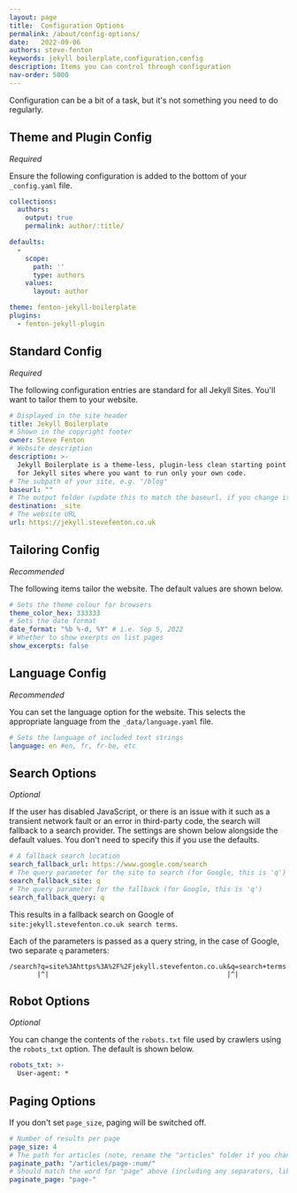 ```yaml
---
layout: page
title:  Configuration Options
permalink: /about/config-options/
date:   2022-09-06
authors: steve-fenton
keywords: jekyll boilerplate,configuration,config
description: Items you can control through configuration
nav-order: 5000
---
```


Configuration can be a bit of a task, but it's not something you need to do regularly.

## Theme and Plugin Config

*Required*

Ensure the following configuration is added to the bottom of your `_config.yaml` file.

```yaml
collections:
  authors:
    output: true
    permalink: author/:title/

defaults:
  -
    scope:
      path: ''
      type: authors
    values:
      layout: author

theme: fenton-jekyll-boilerplate
plugins:
  - fenton-jekyll-plugin
```

## Standard Config

*Required*

The following configuration entries are standard for all Jekyll Sites. You'll want to tailor them to your website.

```yaml
# Displayed in the site header
title: Jekyll Boilerplate
# Shown in the copyright footer
owner: Steve Fenton
# Website description
description: >-
  Jekyll Boilerplate is a theme-less, plugin-less clean starting point
  for Jekyll sites where you want to run only your own code.
# The subpath of your site, e.g. "/blog"
baseurl: ""
# The output folder (update this to match the baseurl, if you change it, e.g. _site/blog)
destination: _site
# The website URL
url: https://jekyll.stevefenton.co.uk
```

## Tailoring Config

*Recommended*

The following items tailor the website. The default values are shown below.

```yaml
# Sets the theme colour for browsers
theme_color_hex: 333333
# Sets the date format
date_format: "%b %-d, %Y" # i.e. Sep 5, 2022
# Whether to show exerpts on list pages
show_excerpts: false
```

## Language Config

*Recommended*

You can set the language option for the website. This selects the appropriate language from the `_data/language.yaml` file.

```yaml
# Sets the language of included text strings
language: en #en, fr, fr-be, etc
```

## Search Options

*Optional*

If the user has disabled JavaScript, or there is an issue with it such as a transient network fault or an error in third-party code, the search will fallback to a search provider. The settings are shown below alongside the default values. You don't need to specify this if you use the defaults.

```yaml
# A fallback search location
search_fallback_url: https://www.google.com/search
# The query parameter for the site to search (for Google, this is 'q')
search_fallback_site: q
# The query parameter for the fallback (for Google, this is 'q')
search_fallback_query: q
```

This results in a fallback search on Google of `site:jekyll.stevefenton.co.uk search terms`.

Each of the parameters is passed as a query string, in the case of Google, two separate `q` parameters:

```
/search?q=site%3Ahttps%3A%2F%2Fjekyll.stevefenton.co.uk&q=search+terms
       |^|                                             |^|
```

## Robot Options

*Optional*

You can change the contents of the `robots.txt` file used by crawlers using the `robots_txt` option. The default is shown below.

```yaml
robots_txt: >-
  User-agent: *
```

## Paging Options

If you don't set `page_size`, paging will be switched off.

```yaml
# Number of results per page
page_size: 4
# The path for articles (note, rename the "articles" folder if you change this)
paginate_path: "/articles/page-:num/"
# Should match the word for "page" above (including any separators, like -)
paginate_page: "page-"
```